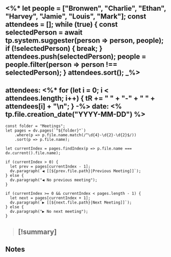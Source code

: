 <%*
let people = ["Bronwen", "Charlie", "Ethan", "Harvey", "Jamie", "Louis", "Mark"];
const attendees = [];
while (true) {
  const selectedPerson = await tp.system.suggester(person => person, people);
  if (!selectedPerson) {
    break;
  }
  attendees.push(selectedPerson);
  people = people.filter(person => person !== selectedPerson);
}
attendees.sort();
_%>
---
attendees:
<%*
for (let i = 0; i < attendees.length; i++) {
	tR += " " + "-" + " " + attendees[i] + "\n";
}
-%>
date: <% tp.file.creation_date("YYYY-MM-DD") %>
---

```dataviewjs
const folder = "Meetings";
let pages = dv.pages(`"${folder}"`)
    .where(p => p.file.name.match(/^\d{4}-\d{2}-\d{2}$/))
    .sort(p => p.file.name);

let currentIndex = pages.findIndex(p => p.file.name === dv.current().file.name);

if (currentIndex > 0) {
  let prev = pages[currentIndex - 1];
  dv.paragraph(`◀️ [[${prev.file.path}|Previous Meeting]]`);
} else {
  dv.paragraph("◀️ No previous meeting");
}

if (currentIndex >= 0 && currentIndex < pages.length - 1) {
  let next = pages[currentIndex + 1];
  dv.paragraph(`▶️ [[${next.file.path}|Next Meeting]]`);
} else {
  dv.paragraph("▶️ No next meeting");
}
```

> [!summary] 
>  - 

## Notes


